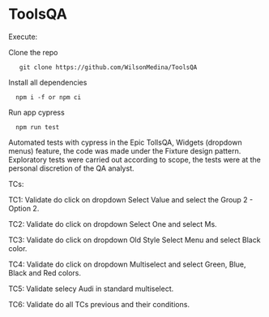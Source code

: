 # ToolsQA

Execute:

Clone the repo

 ```
    git clone https://github.com/WilsonMedina/ToolsQA
 ````
 
 Install all dependencies
  ```
    npm i -f or npm ci
 ````
 
 Run app cypress
  ```
    npm run test
 ````

Automated tests with cypress in the Epic TollsQA, Widgets (dropdown menus) feature, the code was made under the Fixture design pattern.
Exploratory tests were carried out according to scope, the tests were at the personal discretion of the QA analyst.

TCs:

TC1: Validate do click on dropdown Select Value and select the Group 2 - Option 2.

TC2: Validate do click on dropdown Select One and select Ms.

TC3: Validate do click on dropdown Old Style Select Menu and select Black color.

TC4: Validate do click on dropdown Multiselect and select Green, Blue, Black and Red colors.

TC5: Validate selecy Audi in standard multiselect.

TC6: Validate do all TCs previous and their conditions.


